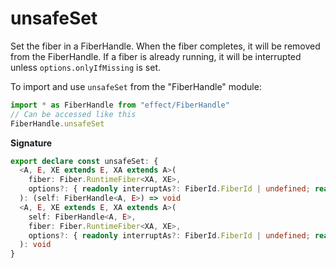 # unsafeSet

Set the fiber in a FiberHandle. When the fiber completes, it will be removed from the FiberHandle.
If a fiber is already running, it will be interrupted unless `options.onlyIfMissing` is set.

To import and use `unsafeSet` from the "FiberHandle" module:

```ts
import * as FiberHandle from "effect/FiberHandle"
// Can be accessed like this
FiberHandle.unsafeSet
```

**Signature**

```ts
export declare const unsafeSet: {
  <A, E, XE extends E, XA extends A>(
    fiber: Fiber.RuntimeFiber<XA, XE>,
    options?: { readonly interruptAs?: FiberId.FiberId | undefined; readonly onlyIfMissing?: boolean | undefined }
  ): (self: FiberHandle<A, E>) => void
  <A, E, XE extends E, XA extends A>(
    self: FiberHandle<A, E>,
    fiber: Fiber.RuntimeFiber<XA, XE>,
    options?: { readonly interruptAs?: FiberId.FiberId | undefined; readonly onlyIfMissing?: boolean | undefined }
  ): void
}
```

